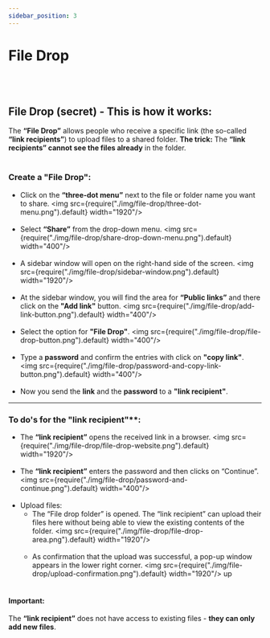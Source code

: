 ```yaml
---
sidebar_position: 3
---
```


# File Drop
<br/><br/>

## File Drop (secret) - This is how it works:

The **“File Drop”** allows people who receive a specific link (the so-called **“link recipients”**) to upload files to a shared folder.
**The trick:** The **“link recipients” cannot see the files already** in the folder.
<br/><br/>

### Create a **"File Drop"**:
- Click on the **“three-dot menu”** next to the file or folder name you want to share.
<img src={require("./img/file-drop/three-dot-menu.png").default} width="1920"/> 
<br/><br/>
- Select **“Share”** from the drop-down menu.
<img src={require("./img/file-drop/share-drop-down-menu.png").default} width="400"/> 
<br/><br/>
- A sidebar window will open on the right-hand side of the screen.
<img src={require("./img/file-drop/sidebar-window.png").default} width="1920"/> 
<br/><br/>
- At the sidebar window, you will find the area for **“Public links”** and there click on the **"Add link"** button.
<img src={require("./img/file-drop/add-link-button.png").default} width="400"/> 
<br/><br/>
- Select the option for **"File Drop"**.
<img src={require("./img/file-drop/file-drop-button.png").default} width="400"/> 
<br/><br/>
- Type a **password** and confirm the entries with click on **"copy link"**.
<img src={require("./img/file-drop/password-and-copy-link-button.png").default} width="400"/> 
<br/><br/>
- Now you send the **link** and the **password** to a **"link recipient"**.

---

### To do's for the "link recipient"**:
- The **“link recipient”** opens the received link in a browser.
<img src={require("./img/file-drop/file-drop-website.png").default} width="1920"/>
<br/><br/>
- The **“link recipient”** enters the password and then clicks on “Continue”.
<img src={require("./img/file-drop/password-and-continue.png").default} width="400"/>
<br/><br/>
- Upload files:<br/>
    - The “File drop folder” is opened. The “link recipient” can upload their files here without being able to view the existing contents of the folder.
    <img src={require("./img/file-drop/file-drop-area.png").default} width="1920"/>
    <br/><br/>
    - As confirmation that the upload was successful, a pop-up window appears in the lower right corner.
    <img src={require("./img/file-drop/upload-confirmation.png").default} width="1920"/>
    up<br/><br/>

#### Important: 
The **“link recipient”** does not have access to existing files - **they can only add new files**.